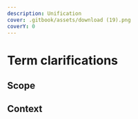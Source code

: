 ```yaml
---
description: Unification
cover: .gitbook/assets/download (19).png
coverY: 0
---
```


# Term clarifications

## Scope

## Context
